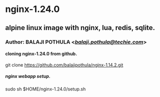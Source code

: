# nginx-1.24.0
## alpine linux image with nginx, lua, redis, sqlite.
### Author: BALAJI POTHULA <*balaji.pothula@techie.com*>

#### cloning nginx-1.24.0 from github.
git clone https://github.com/balajipothula/nginx-1.14.2.git

##### nginx webapp setup.
sudo sh $HOME/nginx-1.24.0/setup.sh
